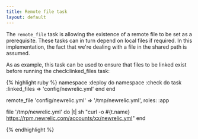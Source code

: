 ```yaml
---
title: Remote file task
layout: default
---
```


The `remote_file` task is allowing the existence of a remote file to be set as a prerequisite. These tasks can in turn depend on local files if required. In this implementation, the fact that we're dealing with a file in the shared path is assumed.

As as example, this task can be used to ensure that files to be linked exist
before running the check:linked_files task:

{% highlight ruby %}
  namespace :deploy do
    namespace :check do
      task :linked_files => 'config/newrelic.yml'
    end
  end

  remote_file 'config/newrelic.yml' => '/tmp/newrelic.yml', roles: :app

  file '/tmp/newrelic.yml' do |t|
    sh "curl -o #{t.name} https://rpm.newrelic.com/accounts/xx/newrelic.yml"
  end

{% endhighlight %}
